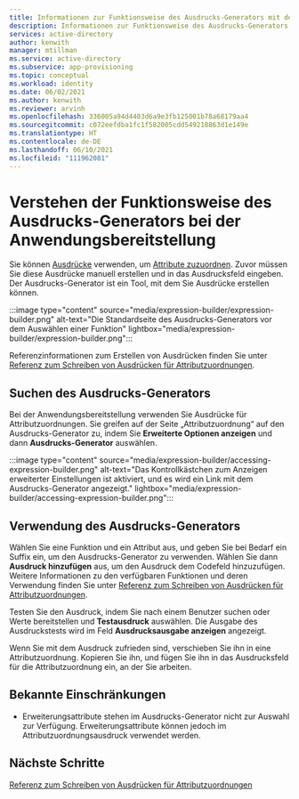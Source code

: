 ```yaml
---
title: Informationen zur Funktionsweise des Ausdrucks-Generators mit der Anwendungsbereitstellung in Azure Active Directory
description: Informationen zur Funktionsweise des Ausdrucks-Generators mit der Anwendungsbereitstellung in Azure Active Directory
services: active-directory
author: kenwith
manager: mtillman
ms.service: active-directory
ms.subservice: app-provisioning
ms.topic: conceptual
ms.workload: identity
ms.date: 06/02/2021
ms.author: kenwith
ms.reviewer: arvinh
ms.openlocfilehash: 336005a94d4403d6a9e3fb125001b78a68179aa4
ms.sourcegitcommit: c072eefdba1fc1f582005cdd549218863d1e149e
ms.translationtype: HT
ms.contentlocale: de-DE
ms.lasthandoff: 06/10/2021
ms.locfileid: "111962081"
---
```

# <a name="understand-how-expression-builder-in-application-provisioning-works"></a>Verstehen der Funktionsweise des Ausdrucks-Generators bei der Anwendungsbereitstellung

Sie können [Ausdrücke](functions-for-customizing-application-data.md) verwenden, um [Attribute zuzuordnen](./customize-application-attributes.md). Zuvor müssen Sie diese Ausdrücke manuell erstellen und in das Ausdrucksfeld eingeben. Der Ausdrucks-Generator ist ein Tool, mit dem Sie Ausdrücke erstellen können.

:::image type="content" source="media/expression-builder/expression-builder.png" alt-text="Die Standardseite des Ausdrucks-Generators vor dem Auswählen einer Funktion" lightbox="media/expression-builder/expression-builder.png":::

Referenzinformationen zum Erstellen von Ausdrücken finden Sie unter [Referenz zum Schreiben von Ausdrücken für Attributzuordnungen](functions-for-customizing-application-data.md). 

## <a name="finding-the-expression-builder"></a>Suchen des Ausdrucks-Generators

Bei der Anwendungsbereitstellung verwenden Sie Ausdrücke für Attributzuordnungen. Sie greifen auf der Seite „Attributzuordnung“ auf den Ausdrucks-Generator zu, indem Sie **Erweiterte Optionen anzeigen** und dann **Ausdrucks-Generator** auswählen.

:::image type="content" source="media/expression-builder/accessing-expression-builder.png" alt-text="Das Kontrollkästchen zum Anzeigen erweiterter Einstellungen ist aktiviert, und es wird ein Link mit dem Ausdrucks-Generator angezeigt." lightbox="media/expression-builder/accessing-expression-builder.png":::

## <a name="using-expression-builder"></a>Verwendung des Ausdrucks-Generators

Wählen Sie eine Funktion und ein Attribut aus, und geben Sie bei Bedarf ein Suffix ein, um den Ausdrucks-Generator zu verwenden. Wählen Sie dann **Ausdruck hinzufügen** aus, um den Ausdruck dem Codefeld hinzuzufügen. Weitere Informationen zu den verfügbaren Funktionen und deren Verwendung finden Sie unter [Referenz zum Schreiben von Ausdrücken für Attributzuordnungen](functions-for-customizing-application-data.md).

Testen Sie den Ausdruck, indem Sie nach einem Benutzer suchen oder Werte bereitstellen und **Testausdruck** auswählen. Die Ausgabe des Ausdruckstests wird im Feld **Ausdrucksausgabe anzeigen** angezeigt.

Wenn Sie mit dem Ausdruck zufrieden sind, verschieben Sie ihn in eine Attributzuordnung. Kopieren Sie ihn, und fügen Sie ihn in das Ausdrucksfeld für die Attributzuordnung ein, an der Sie arbeiten.

## <a name="known-limitations"></a>Bekannte Einschränkungen
* Erweiterungsattribute stehen im Ausdrucks-Generator nicht zur Auswahl zur Verfügung. Erweiterungsattribute können jedoch im Attributzuordnungsausdruck verwendet werden. 

## <a name="next-steps"></a>Nächste Schritte

[Referenz zum Schreiben von Ausdrücken für Attributzuordnungen](functions-for-customizing-application-data.md)
